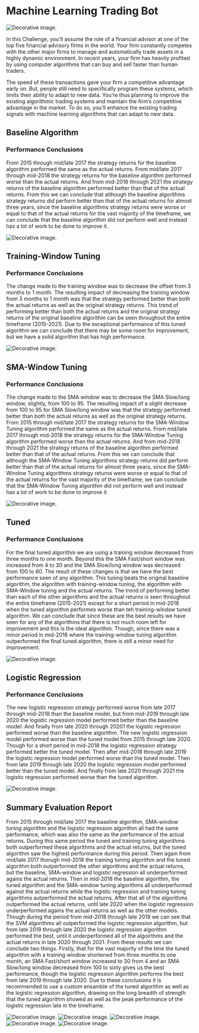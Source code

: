 # Machine Learning Trading Bot

![Decorative image.](assets/images/14-challenge-image.png)

In this Challenge, you’ll assume the role of a financial advisor at one of the top five financial advisory firms in the world. Your firm constantly competes with the other major firms to manage and automatically trade assets in a highly dynamic environment. In recent years, your firm has heavily profited by using computer algorithms that can buy and sell faster than human traders.

The speed of these transactions gave your firm a competitive advantage early on. But, people still need to specifically program these systems, which limits their ability to adapt to new data. You’re thus planning to improve the existing algorithmic trading systems and maintain the firm’s competitive advantage in the market. To do so, you’ll enhance the existing trading signals with machine learning algorithms that can adapt to new data.

## Baseline Algorithm

### Performance Conclusions

From 2015 through mid/late 2017 the strategy returns for the baseline algorithm performed the same as the actual returns. From mid/late 2017 through mid-2018 the strategy returns for the baseline algorithm performed worse than the actual returns. And from mid-2018 through 2021 the strategy returns of the baseline algorithm performed better than that of the actual returns. From this we can conclude that although the baseline algorithms strategy returns did perform better than that of the actual returns for almost three years, since the baseline algorithms strategy returns were worse or equal to that of the actual returns for the vast majority of the timeframe, we can conclude that the baseline algorithm did not perform well and instead has a lot of work to be done to improve it.

![Decorative image.](assets/images/returns_SVM.png)

## Training-Window Tuning

### Performance Conclusions

The change made to the training window was to decrease the offset from 3 months to 1 month. The resulting impact of decreasing the training window from 3 months to 1 month was that the strategy performed better than both the actual returns as well as the original strategy returns. This trend of performing better than both the actual returns and the original strategy returns of the original baseline algorithm can be seen throughout the entire timeframe (2015-2021). Due to the exceptional performance of this tuned algorithm we can conclude that there may be some room for improvement, but we have a solid algorithm that has high performance.

![Decorative image.](assets/images/returns_SVM_Training_Tuning.png)

## SMA-Window Tuning

### Performance Conclusions

The change made to the SMA window was to decrease the SMA Slow/long window, slightly, from 100 to 95. The resulting impact of a slight decrease from 100 to 95 for SMA Slow/long window was that the strategy performed better than both the actual returns as well as the original strategy returns. From 2015 through mid/late 2017 the strategy returns for the SMA-Window Tuning algorithm performed the same as the actual returns. From mid/late 2017 through mid-2018 the strategy returns for the SMA-Window Tuning algorithm performed worse than the actual returns. And from mid-2018 through 2021 the strategy returns of the baseline algorithm performed better than that of the actual returns. From this we can conclude that although the SMA-Window Tuning algorithms strategy returns did perform better than that of the actual returns for almost three years, since the SMA-Window Tuning algorithms strategy returns were worse or equal to that of the actual returns for the vast majority of the timeframe, we can conclude that the SMA-Window Tuning algorithm did not perform well and instead has a lot of work to be done to improve it.

![Decorative image.](assets/images/returns_SVM_SMA_Tuning.png)

## Tuned

### Performance Conclusions

For the final tuned algorithm we are using a training window decreased from three months to one month. Beyond this the SMA Fast/short window was increased from 4 to 30 and the SMA Slow/long window was decreased from 100 to 60. The result of these changes is that we have the best performance seen of any algorithm. This tuning beats the original baseline algorithm, the algorithm with training-window tuning, the algorithm with SMA-Window tuning and the actual returns. The trend of performing better than each of the other algorithms and the actual returns is seen throughout the entire timeframe (2015-2021) except for a short period in mid-2018 when the tuned algorithm performes worse than teh training-window tuned algorithm. We can conclude that since these are the best results we have seen for any of the algorithms that there is not much room left for improvement and this is the ideal algorithm. Though, since there was a minor period in mid-2018 where the training-window tuning algorithm outperformed the final tuned algorithm, there is still a minor need for improvement.

![Decorative image.](assets/images/returns_SVM_Tuned.png)

## Logistic Regression

### Performance Conclusions

The new logistic regression strategy performed worse from late 2017 through mid-2018 than the baseline model, but from mid-2019 through late 2020 the logistic regression model performed better than the baseline model. And finally from late 2020 through 20201 the logistic regression performed worse than the baseline algorithm. The new logistic regression model performed worse than the tuned model from 2015 through late 2020. Though for a short period in mid-2018 the logistic regression strategy performed better the tuned model. Then after mid-2018 through late 2019 the logistic regression model performed worse than the tuned model. Then from late 2019 through late 2020 the logistic regression model performed better than the tuned model. And finally from late 2020 through 2021 the logistic regression performed worse than the tuned algorithm.

![Decorative image.](assets/images/returns_LogisticRegression.png)

## Summary Evaluation Report

From 2015 through mid/late 2017 the baseline algorithm, SMA-window tuning algorithm and the logistic regression algorithm all had the same performance, which was also the same as the performance of the actual returns. During this same period the tuned and training tuning algorithms both outperformed these algorithms and the actual returns, but the tuned algorithm saw the highest performance during this period. Then again from mid/late 2017 thorugh mid-2018 the training tuning algorithm and the tuned algorithm both outperformed the other algorithms and the actual returns, but the baseline, SMA-window and logistic regression all underperformed agains the actual returns. Then in mid-2018 the baseline algorithm, the tuned algorithm and the SMA-window tuning algorithms all underperformed against the actual returns while the logistic regression and training tuning algorithms autperformed the actual returns. After that all of the algorithms outperformed the actual returns, until late 2020 when the logistic regression underperformed agains the actual returns as well as the other models. Though during the period from mid-2018 through late 2019 we can see that the SVM algorithms all outperformed the logistic regression algorithm, but from late 2019 through late 2020 the logistic regression algorithm performed the best, until it underperformed all of the algoirthms and the actual returns in late 2020 through 2021. From these results we can conclude two things. Firstly, that for the vast majority of the time the tuned algorithm with a training window shortened from three months to one month, an SMA Fast/short window increased to 30 from 4 and an SMA Slow/long window decreased from 100 to sixty gives us the best performance, though the logistic regression algorithm performs the best from late 2019 through late 2020. Due to these conclusions it is recommended to use a custom ensamble of the tuned algorithm as well as the logistic regression algorithm, drawing on the long breadth of strength that the tuned algorithm showed as well as the peak performance of the logistic regression late in the timeframe.

![Decorative image.](assets/images/returns_SVM.png)
![Decorative image.](assets/images/returns_SVM_Training_Tuning.png)
![Decorative image.](assets/images/returns_SVM_SMA_Tuning.png)
![Decorative image.](assets/images/returns_SVM_Tuned.png)
![Decorative image.](assets/images/returns_LogisticRegression.png)